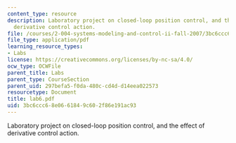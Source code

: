 ```yaml
---
content_type: resource
description: Laboratory project on closed-loop position control, and the effect of
  derivative control action.
file: /courses/2-004-systems-modeling-and-control-ii-fall-2007/3bc6ccc68e0661849c602f86e191ac93_lab6.pdf
file_type: application/pdf
learning_resource_types:
- Labs
license: https://creativecommons.org/licenses/by-nc-sa/4.0/
ocw_type: OCWFile
parent_title: Labs
parent_type: CourseSection
parent_uid: 297befa5-f0da-480c-cd4d-d14eea022573
resourcetype: Document
title: lab6.pdf
uid: 3bc6ccc6-8e06-6184-9c60-2f86e191ac93
---
```

Laboratory project on closed-loop position control, and the effect of derivative control action.